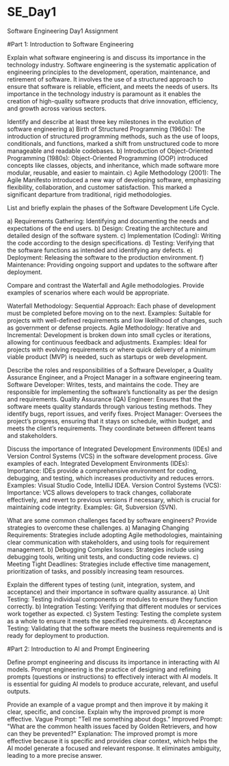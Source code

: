 # SE_Day1
Software Engineering Day1 Assignment

#Part 1: Introduction to Software Engineering

Explain what software engineering is and discuss its importance in the technology industry.
Software engineering is the systematic application of engineering principles to the development, operation, maintenance, and retirement of software. It involves the use of a structured approach to ensure that software is reliable, efficient, and meets the needs of users. Its importance in the technology industry is paramount as it enables the creation of high-quality software products that drive innovation, efficiency, and growth across various sectors.


Identify and describe at least three key milestones in the evolution of software engineering
a) Birth of Structured Programming (1960s): The introduction of structured programming methods, such as the use of loops, conditionals, and functions, marked a shift from unstructured code to more manageable and readable codebases.
b) Introduction of Object-Oriented Programming (1980s): Object-Oriented Programming (OOP) introduced concepts like classes, objects, and inheritance, which made software more modular, reusable, and easier to maintain.
c) Agile Methodology (2001): The Agile Manifesto introduced a new way of developing software, emphasizing flexibility, collaboration, and customer satisfaction. This marked a significant departure from traditional, rigid methodologies.


List and briefly explain the phases of the Software Development Life Cycle.

a) Requirements Gathering: Identifying and documenting the needs and expectations of the end users.
b) Design: Creating the architecture and detailed design of the software system.
c) Implementation (Coding): Writing the code according to the design specifications.
d) Testing: Verifying that the software functions as intended and identifying any defects.
e) Deployment: Releasing the software to the production environment.
f) Maintenance: Providing ongoing support and updates to the software after deployment.

Compare and contrast the Waterfall and Agile methodologies. Provide examples of scenarios where each would be appropriate.

Waterfall Methodology:
Sequential Approach: Each phase of development must be completed before moving on to the next.
Examples: Suitable for projects with well-defined requirements and low likelihood of changes, such as government or defense projects.
Agile Methodology:
Iterative and Incremental: Development is broken down into small cycles or iterations, allowing for continuous feedback and adjustments.
Examples: Ideal for projects with evolving requirements or where quick delivery of a minimum viable product (MVP) is needed, such as startups or web development.

Describe the roles and responsibilities of a Software Developer, a Quality Assurance Engineer, and a Project Manager in a software engineering team.
Software Developer: Writes, tests, and maintains the code. They are responsible for implementing the software’s functionality as per the design and requirements.
Quality Assurance (QA) Engineer: Ensures that the software meets quality standards through various testing methods. They identify bugs, report issues, and verify fixes.
Project Manager: Oversees the project’s progress, ensuring that it stays on schedule, within budget, and meets the client’s requirements. They coordinate between different teams and stakeholders.


Discuss the importance of Integrated Development Environments (IDEs) and Version Control Systems (VCS) in the software development process. Give examples of each.
Integrated Development Environments (IDEs):
Importance: IDEs provide a comprehensive environment for coding, debugging, and testing, which increases productivity and reduces errors.
Examples: Visual Studio Code, IntelliJ IDEA.
Version Control Systems (VCS):
Importance: VCS allows developers to track changes, collaborate effectively, and revert to previous versions if necessary, which is crucial for maintaining code integrity.
Examples: Git, Subversion (SVN).

What are some common challenges faced by software engineers? Provide strategies to overcome these challenges.
a) Managing Changing Requirements: Strategies include adopting Agile methodologies, maintaining clear communication with stakeholders, and using tools for requirement management.
b) Debugging Complex Issues: Strategies include using debugging tools, writing unit tests, and conducting code reviews.
c) Meeting Tight Deadlines: Strategies include effective time management, prioritization of tasks, and possibly increasing team resources.


Explain the different types of testing (unit, integration, system, and acceptance) and their importance in software quality assurance.
a) Unit Testing: Testing individual components or modules to ensure they function correctly.
b) Integration Testing: Verifying that different modules or services work together as expected.
c) System Testing: Testing the complete system as a whole to ensure it meets the specified requirements.
d) Acceptance Testing: Validating that the software meets the business requirements and is ready for deployment to production.


#Part 2: Introduction to AI and Prompt Engineering


Define prompt engineering and discuss its importance in interacting with AI models.
Prompt engineering is the practice of designing and refining prompts (questions or instructions) to effectively interact with AI models. It is essential for guiding AI models to produce accurate, relevant, and useful outputs.



Provide an example of a vague prompt and then improve it by making it clear, specific, and concise. Explain why the improved prompt is more effective.
Vague Prompt: "Tell me something about dogs."
Improved Prompt: "What are the common health issues faced by Golden Retrievers, and how can they be prevented?"
Explanation: The improved prompt is more effective because it is specific and provides clear context, which helps the AI model generate a focused and relevant response. It eliminates ambiguity, leading to a more precise answer.
